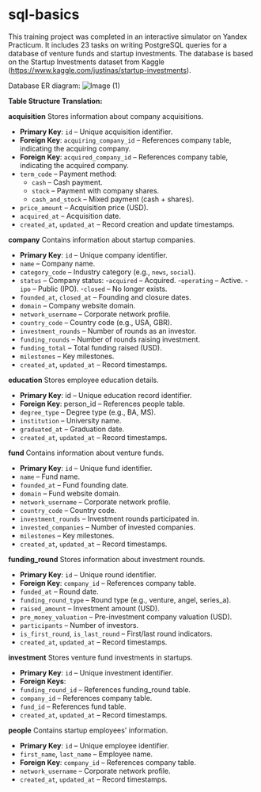 # sql-basics
This training project was completed in an interactive simulator on Yandex Practicum. It includes 23 tasks on writing PostgreSQL queries for a database of venture funds and startup investments. The database is based on the Startup Investments dataset from Kaggle (https://www.kaggle.com/justinas/startup-investments).

Database ER diagram:
![Image (1)](https://github.com/user-attachments/assets/751792db-9aff-4299-8e14-248a6ceee6de)

**Table Structure Translation:**

**acquisition**
Stores information about company acquisitions.

- **Primary Key**: `id` – Unique acquisition identifier.
- **Foreign Key**: `acquiring_company_id` – References company table, indicating the acquiring company.
- **Foreign Key**: `acquired_company_id` – References company table, indicating the acquired company.
- `term_code` – Payment method:
  - `cash` – Cash payment.
  - `stock` – Payment with company shares.
  - `cash_and_stock` – Mixed payment (cash + shares).
- `price_amount` – Acquisition price (USD).
- `acquired_at` – Acquisition date.
- `created_at`, `updated_at` – Record creation and update timestamps.

**company**
Contains information about startup companies.

- **Primary Key**: `id` – Unique company identifier.
- `name` – Company name.
- `category_code` – Industry category (e.g., `news`, `social`).
- `status` – Company status:
 -`acquired` – Acquired.
 -`operating` – Active.
 -`ipo` – Public (IPO).
 -`closed` – No longer exists.
- `founded_at`, `closed_at` – Founding and closure dates.
- `domain` – Company website domain.
- `network_username` – Corporate network profile.
- `country_code` – Country code (e.g., USA, GBR).
- `investment_rounds` – Number of rounds as an investor.
- `funding_rounds` – Number of rounds raising investment.
- `funding_total` – Total funding raised (USD).
- `milestones` – Key milestones.
- `created_at`, `updated_at` – Record timestamps.

**education**
Stores employee education details.

- **Primary Key**: id – Unique education record identifier.
- **Foreign Key**: person_id – References people table.
- `degree_type` – Degree type (e.g., BA, MS).
- `institution` – University name.
- `graduated_at` – Graduation date.
- `created_at`, `updated_at` – Record timestamps.

**fund**
Contains information about venture funds.

- **Primary Key**: `id` – Unique fund identifier.
- `name` – Fund name.
- `founded_at` – Fund founding date.
- `domain` – Fund website domain.
- `network_username` – Corporate network profile.
- `country_code` – Country code.
- `investment_rounds` – Investment rounds participated in.
- `invested_companies` – Number of invested companies.
- `milestones` – Key milestones.
- `created_at`, `updated_at` – Record timestamps.

**funding_round**
Stores information about investment rounds.

- **Primary Key**: `id` – Unique round identifier.
- **Foreign Key**: `company_id` – References company table.
- `funded_at` – Round date.
- `funding_round_type` – Round type (e.g., venture, angel, series_a).
- `raised_amount` – Investment amount (USD).
- `pre_money_valuation` – Pre-investment company valuation (USD).
- `participants` – Number of investors.
- `is_first_round`, `is_last_round` – First/last round indicators.
- `created_at`, `updated_at` – Record timestamps.

**investment**
Stores venture fund investments in startups.

- **Primary Key**: `id` – Unique investment identifier.
- **Foreign Keys**:
- `funding_round_id` – References funding_round table.
- `company_id` – References company table.
- `fund_id` – References fund table.
- `created_at`, `updated_at` – Record timestamps.

**people**
Contains startup employees' information.

- **Primary Key**: `id` – Unique employee identifier.
- `first_name`, `last_name` – Employee name.
- **Foreign Key**: `company_id` – References company table.
- `network_username` – Corporate network profile.
- `created_at`, `updated_at` – Record timestamps.
